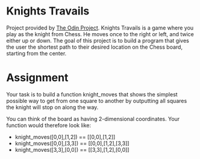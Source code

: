 # Knights Travails
Project provided by [The Odin Project](https://www.theodinproject.com).
Knights Travails is a game where you play as the knight from Chess. He moves once to the right or left, and twice either up or down. The goal of this project is to build a program that gives the user the shortest path to their desired location on the Chess board, starting from the center.

<h1>Assignment</h1>
Your task is to build a function knight_moves that shows the simplest possible way to get from one square to another by outputting all squares the knight will stop on along the way.

You can think of the board as having 2-dimensional coordinates. Your function would therefore look like:

- knight_moves([0,0],[1,2]) == [[0,0],[1,2]]
- knight_moves([0,0],[3,3]) == [[0,0],[1,2],[3,3]]
- knight_moves([3,3],[0,0]) == [[3,3],[1,2],[0,0]]